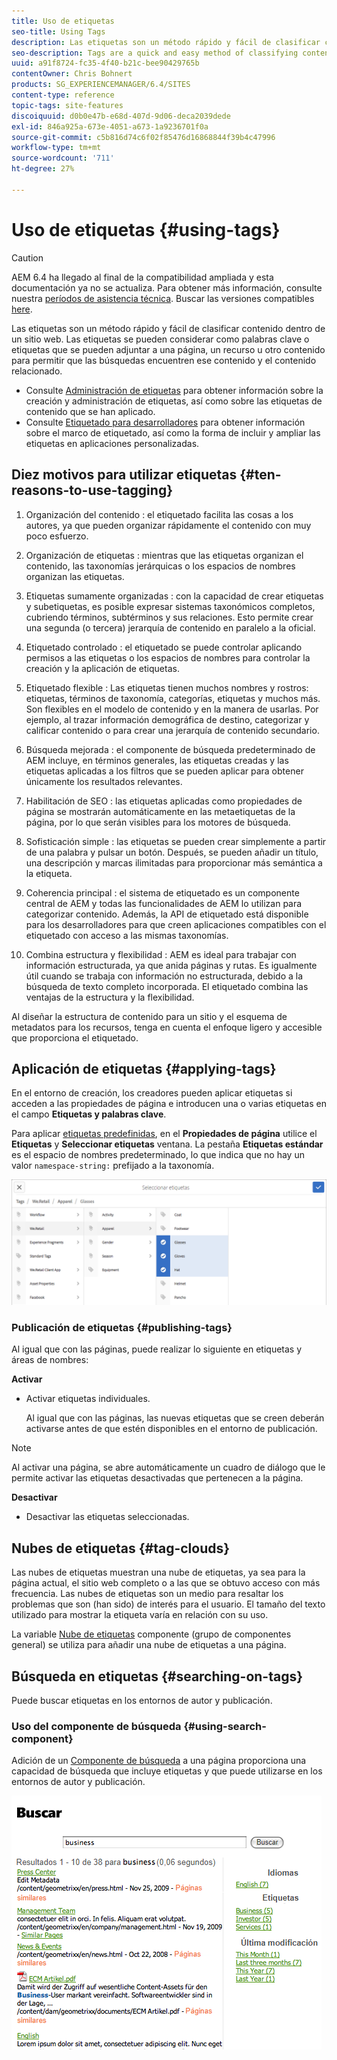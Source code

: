 ```yaml
---
title: Uso de etiquetas
seo-title: Using Tags
description: Las etiquetas son un método rápido y fácil de clasificar contenido dentro de un sitio web
seo-description: Tags are a quick and easy method of classifying content within a website
uuid: a91f8724-fc35-4f40-b21c-bee90429765b
contentOwner: Chris Bohnert
products: SG_EXPERIENCEMANAGER/6.4/SITES
content-type: reference
topic-tags: site-features
discoiquuid: d0b0e47b-e68d-407d-9d06-deca2039dede
exl-id: 846a925a-673e-4051-a673-1a9236701f0a
source-git-commit: c5b816d74c6f02f85476d16868844f39b4c47996
workflow-type: tm+mt
source-wordcount: '711'
ht-degree: 27%

---
```


# Uso de etiquetas   {#using-tags}

>[!CAUTION]
>
>AEM 6.4 ha llegado al final de la compatibilidad ampliada y esta documentación ya no se actualiza. Para obtener más información, consulte nuestra [períodos de asistencia técnica](https://helpx.adobe.com/es/support/programs/eol-matrix.html). Buscar las versiones compatibles [here](https://experienceleague.adobe.com/docs/).

Las etiquetas son un método rápido y fácil de clasificar contenido dentro de un sitio web. Las etiquetas se pueden considerar como palabras clave o etiquetas que se pueden adjuntar a una página, un recurso u otro contenido para permitir que las búsquedas encuentren ese contenido y el contenido relacionado.

* Consulte [Administración de etiquetas](/help/sites-administering/tags.md) para obtener información sobre la creación y administración de etiquetas, así como sobre las etiquetas de contenido que se han aplicado.
* Consulte [Etiquetado para desarrolladores](/help/sites-developing/tags.md) para obtener información sobre el marco de etiquetado, así como la forma de incluir y ampliar las etiquetas en aplicaciones personalizadas.

## Diez motivos para utilizar etiquetas {#ten-reasons-to-use-tagging}

1. Organización del contenido : el etiquetado facilita las cosas a los autores, ya que pueden organizar rápidamente el contenido con muy poco esfuerzo.

1. Organización de etiquetas : mientras que las etiquetas organizan el contenido, las taxonomías jerárquicas o los espacios de nombres organizan las etiquetas.

1. Etiquetas sumamente organizadas : con la capacidad de crear etiquetas y subetiquetas, es posible expresar sistemas taxonómicos completos, cubriendo términos, subtérminos y sus relaciones. Esto permite crear una segunda (o tercera) jerarquía de contenido en paralelo a la oficial.

1. Etiquetado controlado : el etiquetado se puede controlar aplicando permisos a las etiquetas o los espacios de nombres para controlar la creación y la aplicación de etiquetas.

1. Etiquetado flexible : Las etiquetas tienen muchos nombres y rostros: etiquetas, términos de taxonomía, categorías, etiquetas y muchos más. Son flexibles en el modelo de contenido y en la manera de usarlas. Por ejemplo, al trazar información demográfica de destino, categorizar y calificar contenido o para crear una jerarquía de contenido secundario.

1. Búsqueda mejorada : el componente de búsqueda predeterminado de AEM incluye, en términos generales, las etiquetas creadas y las etiquetas aplicadas a los filtros que se pueden aplicar para obtener únicamente los resultados relevantes.

1. Habilitación de SEO : las etiquetas aplicadas como propiedades de página se mostrarán automáticamente en las metaetiquetas de la página, por lo que serán visibles para los motores de búsqueda.

1. Sofisticación simple : las etiquetas se pueden crear simplemente a partir de una palabra y pulsar un botón. Después, se pueden añadir un título, una descripción y marcas ilimitadas para proporcionar más semántica a la etiqueta.

1. Coherencia principal : el sistema de etiquetado es un componente central de AEM y todas las funcionalidades de AEM lo utilizan para categorizar contenido. Además, la API de etiquetado está disponible para los desarrolladores para que creen aplicaciones compatibles con el etiquetado con acceso a las mismas taxonomías.

1. Combina estructura y flexibilidad : AEM es ideal para trabajar con información estructurada, ya que anida páginas y rutas. Es igualmente útil cuando se trabaja con información no estructurada, debido a la búsqueda de texto completo incorporada. El etiquetado combina las ventajas de la estructura y la flexibilidad.

Al diseñar la estructura de contenido para un sitio y el esquema de metadatos para los recursos, tenga en cuenta el enfoque ligero y accesible que proporciona el etiquetado.

## Aplicación de etiquetas   {#applying-tags}

En el entorno de creación, los creadores pueden aplicar etiquetas si acceden a las propiedades de página e introducen una o varias etiquetas en el campo **Etiquetas y palabras clave**.

Para aplicar [etiquetas predefinidas](/help/sites-administering/tags.md), en el **Propiedades de página** utilice el **Etiquetas** y **Seleccionar etiquetas** ventana. La pestaña **Etiquetas estándar** es el espacio de nombres predeterminado, lo que indica que no hay un valor `namespace-string:` prefijado a la taxonomía.

![chlimage_1-92](assets/chlimage_1-92.png)

### Publicación de etiquetas {#publishing-tags}

Al igual que con las páginas, puede realizar lo siguiente en etiquetas y áreas de nombres:

**Activar**

* Activar etiquetas individuales.

   Al igual que con las páginas, las nuevas etiquetas que se creen deberán activarse antes de que estén disponibles en el entorno de publicación.

>[!NOTE]
>
>Al activar una página, se abre automáticamente un cuadro de diálogo que le permite activar las etiquetas desactivadas que pertenecen a la página.

**Desactivar**

* Desactivar las etiquetas seleccionadas.

## Nubes de etiquetas {#tag-clouds}

Las nubes de etiquetas muestran una nube de etiquetas, ya sea para la página actual, el sitio web completo o a las que se obtuvo acceso con más frecuencia. Las nubes de etiquetas son un medio para resaltar los problemas que son (han sido) de interés para el usuario. El tamaño del texto utilizado para mostrar la etiqueta varía en relación con su uso.

La variable [Nube de etiquetas](/help/sites-authoring/default-components-foundation.md#tag-cloud) componente (grupo de componentes general) se utiliza para añadir una nube de etiquetas a una página.

## Búsqueda en etiquetas {#searching-on-tags}

Puede buscar etiquetas en los entornos de autor y publicación.

### Uso del componente de búsqueda {#using-search-component}

Adición de un [Componente de búsqueda](/help/sites-authoring/default-components-foundation.md#search) a una página proporciona una capacidad de búsqueda que incluye etiquetas y que puede utilizarse en los entornos de autor y publicación.

![imagen_1-93](assets/chlimage_1-93.png)
